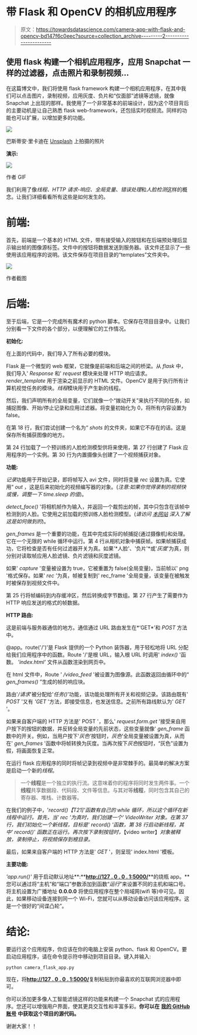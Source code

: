 # 带 Flask 和 OpenCV 的相机应用程序

> 原文：<https://towardsdatascience.com/camera-app-with-flask-and-opencv-bd147f6c0eec?source=collection_archive---------2----------------------->

## 使用 flask 构建一个相机应用程序，应用 Snapchat 一样的过滤器，点击照片和录制视频…

在这篇博文中，我们将使用 flask framework 构建一个相机应用程序，在其中我们可以点击图片，录制视频，应用灰度、负片和“仅面部”滤镜等滤镜，就像 Snapchat 上出现的那样。我使用了一个非常基本的前端设计，因为这个项目背后的主要动机是让自己熟悉 flask web-framework，还包括实时视频流。同样的功能也可以扩展，以增加更多的功能。

![](img/45545fe16031a4228f6d62ab64275249.png)

巴斯蒂安·里卡迪在 [Unsplash](https://unsplash.com?utm_source=medium&utm_medium=referral) 上拍摄的照片

**演示:**

![](img/8d9a2d532b409efed8cd4c05e1cb6acb.png)

作者 GIF

我们利用了像*线程、HTTP 请求-响应、全局变量、错误处理*和*人脸检测*这样的概念。让我们详细看看所有这些是如何发生的。

# **前端:**

首先，前端是一个基本的 HTML 文件，带有接受输入的按钮和在后端预处理后显示输出帧的图像源标签。文件中的按钮将数据发送到服务器。该文件还显示了一些使用该应用程序的说明。该文件保存在项目目录的“templates”文件夹中。

![](img/1d76a65dff1148ce744ab92bf3532cdb.png)

作者截图

# 后端:

至于后端，它是一个完成所有魔术的 python 脚本。它保存在项目目录中。让我们分别看一下文件的各个部分，以便理解它的工作情况。

**初始化:**

在上面的代码中，我们导入了所有必要的模块。

Flask 是一个微型的 web 框架，它就像是前端和后端之间的桥梁。从 *flask* 中，我们导入' *Response* 和' *request* 模块来处理 HTTP 响应请求。 *render_template* 用于渲染之前显示的 HTML 文件。OpenCV 是用于执行所有计算机视觉任务的模块。*线程*模块用于产生新的线程。

然后，我们声明所有的全局变量，它们就像一个“拨动开关”来执行不同的任务，如捕捉图像、开始/停止记录和应用过滤器。将变量初始化为 0，将所有内容设置为 false。

在第 18 行，我们尝试创建一个名为“ *shots* 的文件夹，如果它不存在的话。这是保存所有捕获图像的地方。

第 24 行加载了一个预训练的人脸检测模型供将来使用，第 27 行创建了 Flask 应用程序的一个实例。第 30 行为内置摄像头创建了一个视频捕获对象。

**功能:**

*记录*功能用于开始记录，即将帧写入 avi 文件，同时将变量 *rec* 设置为真。它使用“ *out* ，这是后来初始化的视频编写器的对象。(*注意:如果你觉得录制的视频快或慢，调整一下 time.sleep 的值*)。

*detect_face()* '将相机帧作为输入，并返回一个裁剪出的帧，其中只包含在该帧中检测到的人脸。它使用之前加载的预训练人脸检测模型。(*请访问* [*本网站*](https://www.pyimagesearch.com/2018/02/26/face-detection-with-opencv-and-deep-learning/) *深入了解这是如何做到的*)。

*gen_frames* 是一个重要的功能，在其中完成实际的帧捕捉(通过摄像机)和处理。它在一个无限的 while 循环中运行。第 4 行从相机对象中捕获帧。如果帧捕获成功，它将检查是否有任何过滤器开关为真。如果'*人脸'、'负片'*或'*灰度*'为真，则分别对读取帧应用人脸滤镜、负片滤镜和灰度滤镜。

如果' *capture* '变量被设置为 true，它被重置为 false(全局变量)，当前帧以' png '格式保存。如果' *rec* '为真，帧被复制到' rec_frame '全局变量，该变量在被触发时被保存到视频文件中。

第 25 行将帧编码到内存缓冲区，然后转换成字节数组。第 27 行产生了需要作为 HTTP 响应发送的格式的帧数据。

**HTTP 路由:**

这是前端与服务器通信的地方。通信通过 URL 路由发生在*‘GET*’和 *POST* 方法中。

@app。route('/')'是 Flask 提供的一个 Python 装饰器，用于轻松地将 URL 分配给我们应用程序中的函数。Route '/'是根 URL，输入根 URL 时调用' *index()* '函数。 *'index.html'* 文件从函数渲染到网页中。

在 html 文件中，Route ' */video_feed* '被设置为图像源。此函数返回由循环中的“ *gen_frames()* ”生成的帧的响应块。

路由'*/请求*'被分配给'*任务()*'功能，该功能处理所有开关和视频记录。该路由既有' *POST* '又有 *'GET* '方法，即接受信息，也发送信息。之前所有路线默认为' *GET* '。

如果来自客户端的 HTTP 方法是' POST '，那么' *request.form.get* '接受来自用户按下的按钮的数据，并反转全局变量的先前状态，这些变量就像' *gen_frame* 函数中的开关。例如，当用户按下'*灰色*'按钮时，*灰色*'全局变量被设置为真，从而在' *gen_frames* '函数中将帧转换为灰度。当再次按下*灰色*按钮时，“灰色”设置为假，将画面恢复正常。

在运行 flask 应用程序的同时将帧记录到视频中是非常棘手的。最简单的解决方案是启动一个新的*线程*。

> 一个**线程**是一个独立的执行流。这意味着你的程序将同时发生两件事。一个**线程**共享数据段、代码段、文件等信息。与其对等**线程**，同时包含其自己的寄存器、堆栈、计数器等。

在我们的例子中，'*record()【T21]'函数有自己的 while 循环，所以这个循环在新线程中运行。首先，当' *rec* '为真时，我们创建一个' *VideoWriter* 对象。在第 37 行，我们初始化一个新线程，目标是' *record()* '函数，第 38 行启动新线程，其中' *record()'* 函数正在运行。再次按下录制按钮时，*【video writer】*对象被释放，录制停止，将视频保存到根目录。*

最后，如果来自客户端的 HTTP 方法是' *GET* '，则呈现' index.html '模板。

**主要功能:**

*'app.run()'* 用于启动默认地址**:**[**http://127 . 0 . 0 . 1:5000/**](http://127.0.0.1:5000/)**的烧瓶 app。**您可以通过将“主机”和“端口”参数添加到函数“*运行*”来设置不同的主机和端口号。将主机设置为广播地址 **0.0.0.0** 将使应用程序在整个局域网(wifi 等)中可见。因此，如果移动设备连接到同一个 Wi-Fi，您就可以从移动设备访问该应用程序。这是一个很好的“间谍凸轮”。

# 结论:

要运行这个应用程序，你应该在你的电脑上安装 python、flask 和 OpenCV。要启动应用程序，请在命令提示符中移动到项目目录。键入并输入:

```
python camera_flask_app.py
```

现在，将[**http://127 . 0 . 0 . 1:5000/**](http://127.0.0.1:5000/)复制粘贴到你最喜欢的互联网浏览器中即可。

你可以添加更多像人工智能滤镜这样的功能来构建一个 Snapchat 式的应用程序。您还可以增强用户界面，使其更具交互性和丰富多彩。**你可以在** [**我的 GitHub 账号**](https://github.com/hemanth-nag/Camera_Flask_App) **中获取这个项目的源代码。**

谢谢大家！！